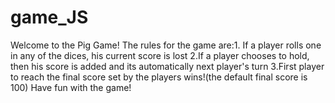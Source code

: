 # game_JS
Welcome to the Pig Game! 
The rules for the game are:1. If a player rolls one in any of the dices, his current score is lost 2.If a player chooses to hold, then his score is added and its automatically next player's turn 3.First player to reach the final score set by the players wins!(the default final score is 100)
Have fun with the game!
